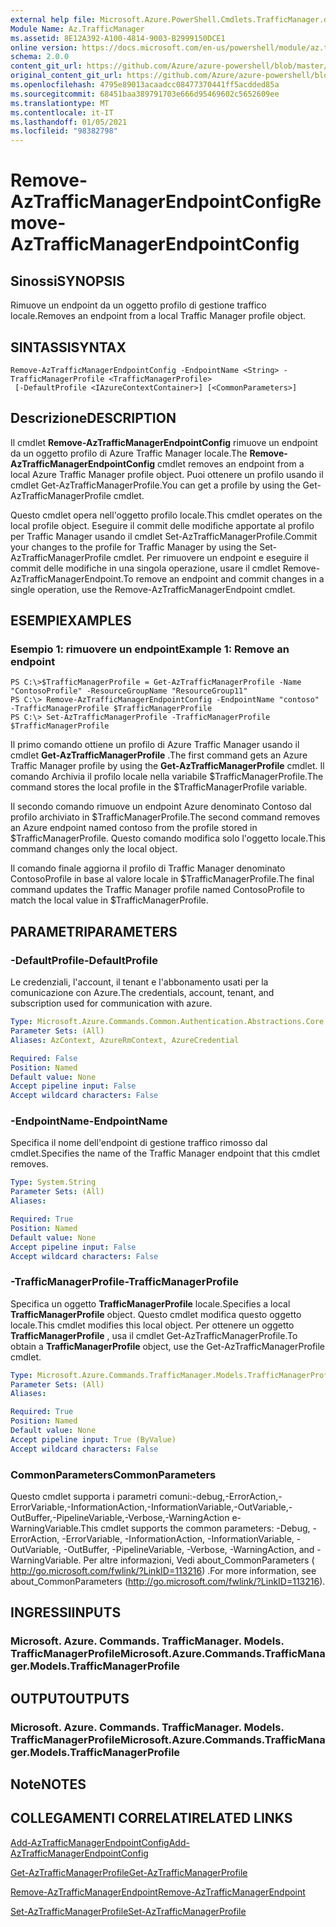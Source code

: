 ```yaml
---
external help file: Microsoft.Azure.PowerShell.Cmdlets.TrafficManager.dll-Help.xml
Module Name: Az.TrafficManager
ms.assetid: 8E12A392-A100-4814-9003-B2999150DCE1
online version: https://docs.microsoft.com/en-us/powershell/module/az.trafficmanager/remove-aztrafficmanagerendpointconfig
schema: 2.0.0
content_git_url: https://github.com/Azure/azure-powershell/blob/master/src/TrafficManager/TrafficManager/help/Remove-AzTrafficManagerEndpointConfig.md
original_content_git_url: https://github.com/Azure/azure-powershell/blob/master/src/TrafficManager/TrafficManager/help/Remove-AzTrafficManagerEndpointConfig.md
ms.openlocfilehash: 4795e89013acaadcc08477370441ff5acdded85a
ms.sourcegitcommit: 68451baa389791703e666d95469602c5652609ee
ms.translationtype: MT
ms.contentlocale: it-IT
ms.lasthandoff: 01/05/2021
ms.locfileid: "98382798"
---
```

# <span data-ttu-id="87345-101">Remove-AzTrafficManagerEndpointConfig</span><span class="sxs-lookup"><span data-stu-id="87345-101">Remove-AzTrafficManagerEndpointConfig</span></span>

## <span data-ttu-id="87345-102">Sinossi</span><span class="sxs-lookup"><span data-stu-id="87345-102">SYNOPSIS</span></span>
<span data-ttu-id="87345-103">Rimuove un endpoint da un oggetto profilo di gestione traffico locale.</span><span class="sxs-lookup"><span data-stu-id="87345-103">Removes an endpoint from a local Traffic Manager profile object.</span></span>

## <span data-ttu-id="87345-104">SINTASSI</span><span class="sxs-lookup"><span data-stu-id="87345-104">SYNTAX</span></span>

```
Remove-AzTrafficManagerEndpointConfig -EndpointName <String> -TrafficManagerProfile <TrafficManagerProfile>
 [-DefaultProfile <IAzureContextContainer>] [<CommonParameters>]
```

## <span data-ttu-id="87345-105">Descrizione</span><span class="sxs-lookup"><span data-stu-id="87345-105">DESCRIPTION</span></span>
<span data-ttu-id="87345-106">Il cmdlet **Remove-AzTrafficManagerEndpointConfig** rimuove un endpoint da un oggetto profilo di Azure Traffic Manager locale.</span><span class="sxs-lookup"><span data-stu-id="87345-106">The **Remove-AzTrafficManagerEndpointConfig** cmdlet removes an endpoint from a local Azure Traffic Manager profile object.</span></span>
<span data-ttu-id="87345-107">Puoi ottenere un profilo usando il cmdlet Get-AzTrafficManagerProfile.</span><span class="sxs-lookup"><span data-stu-id="87345-107">You can get a profile by using the Get-AzTrafficManagerProfile cmdlet.</span></span>

<span data-ttu-id="87345-108">Questo cmdlet opera nell'oggetto profilo locale.</span><span class="sxs-lookup"><span data-stu-id="87345-108">This cmdlet operates on the local profile object.</span></span>
<span data-ttu-id="87345-109">Eseguire il commit delle modifiche apportate al profilo per Traffic Manager usando il cmdlet Set-AzTrafficManagerProfile.</span><span class="sxs-lookup"><span data-stu-id="87345-109">Commit your changes to the profile for Traffic Manager by using the Set-AzTrafficManagerProfile cmdlet.</span></span>
<span data-ttu-id="87345-110">Per rimuovere un endpoint e eseguire il commit delle modifiche in una singola operazione, usare il cmdlet Remove-AzTrafficManagerEndpoint.</span><span class="sxs-lookup"><span data-stu-id="87345-110">To remove an endpoint and commit changes in a single operation, use the Remove-AzTrafficManagerEndpoint cmdlet.</span></span>

## <span data-ttu-id="87345-111">ESEMPI</span><span class="sxs-lookup"><span data-stu-id="87345-111">EXAMPLES</span></span>

### <span data-ttu-id="87345-112">Esempio 1: rimuovere un endpoint</span><span class="sxs-lookup"><span data-stu-id="87345-112">Example 1: Remove an endpoint</span></span>
```
PS C:\>$TrafficManagerProfile = Get-AzTrafficManagerProfile -Name "ContosoProfile" -ResourceGroupName "ResourceGroup11"
PS C:\> Remove-AzTrafficManagerEndpointConfig -EndpointName "contoso" -TrafficManagerProfile $TrafficManagerProfile 
PS C:\> Set-AzTrafficManagerProfile -TrafficManagerProfile $TrafficManagerProfile
```

<span data-ttu-id="87345-113">Il primo comando ottiene un profilo di Azure Traffic Manager usando il cmdlet **Get-AzTrafficManagerProfile** .</span><span class="sxs-lookup"><span data-stu-id="87345-113">The first command gets an Azure Traffic Manager profile by using the **Get-AzTrafficManagerProfile** cmdlet.</span></span>
<span data-ttu-id="87345-114">Il comando Archivia il profilo locale nella variabile $TrafficManagerProfile.</span><span class="sxs-lookup"><span data-stu-id="87345-114">The command stores the local profile in the $TrafficManagerProfile variable.</span></span>

<span data-ttu-id="87345-115">Il secondo comando rimuove un endpoint Azure denominato Contoso dal profilo archiviato in $TrafficManagerProfile.</span><span class="sxs-lookup"><span data-stu-id="87345-115">The second command removes an Azure endpoint named contoso from the profile stored in $TrafficManagerProfile.</span></span>
<span data-ttu-id="87345-116">Questo comando modifica solo l'oggetto locale.</span><span class="sxs-lookup"><span data-stu-id="87345-116">This command changes only the local object.</span></span>

<span data-ttu-id="87345-117">Il comando finale aggiorna il profilo di Traffic Manager denominato ContosoProfile in base al valore locale in $TrafficManagerProfile.</span><span class="sxs-lookup"><span data-stu-id="87345-117">The final command updates the Traffic Manager profile named ContosoProfile to match the local value in $TrafficManagerProfile.</span></span>

## <span data-ttu-id="87345-118">PARAMETRI</span><span class="sxs-lookup"><span data-stu-id="87345-118">PARAMETERS</span></span>

### <span data-ttu-id="87345-119">-DefaultProfile</span><span class="sxs-lookup"><span data-stu-id="87345-119">-DefaultProfile</span></span>
<span data-ttu-id="87345-120">Le credenziali, l'account, il tenant e l'abbonamento usati per la comunicazione con Azure.</span><span class="sxs-lookup"><span data-stu-id="87345-120">The credentials, account, tenant, and subscription used for communication with azure.</span></span>

```yaml
Type: Microsoft.Azure.Commands.Common.Authentication.Abstractions.Core.IAzureContextContainer
Parameter Sets: (All)
Aliases: AzContext, AzureRmContext, AzureCredential

Required: False
Position: Named
Default value: None
Accept pipeline input: False
Accept wildcard characters: False
```

### <span data-ttu-id="87345-121">-EndpointName</span><span class="sxs-lookup"><span data-stu-id="87345-121">-EndpointName</span></span>
<span data-ttu-id="87345-122">Specifica il nome dell'endpoint di gestione traffico rimosso dal cmdlet.</span><span class="sxs-lookup"><span data-stu-id="87345-122">Specifies the name of the Traffic Manager endpoint that this cmdlet removes.</span></span>

```yaml
Type: System.String
Parameter Sets: (All)
Aliases:

Required: True
Position: Named
Default value: None
Accept pipeline input: False
Accept wildcard characters: False
```

### <span data-ttu-id="87345-123">-TrafficManagerProfile</span><span class="sxs-lookup"><span data-stu-id="87345-123">-TrafficManagerProfile</span></span>
<span data-ttu-id="87345-124">Specifica un oggetto **TrafficManagerProfile** locale.</span><span class="sxs-lookup"><span data-stu-id="87345-124">Specifies a local **TrafficManagerProfile** object.</span></span>
<span data-ttu-id="87345-125">Questo cmdlet modifica questo oggetto locale.</span><span class="sxs-lookup"><span data-stu-id="87345-125">This cmdlet modifies this local object.</span></span>
<span data-ttu-id="87345-126">Per ottenere un oggetto **TrafficManagerProfile** , usa il cmdlet Get-AzTrafficManagerProfile.</span><span class="sxs-lookup"><span data-stu-id="87345-126">To obtain a **TrafficManagerProfile** object, use the Get-AzTrafficManagerProfile cmdlet.</span></span>

```yaml
Type: Microsoft.Azure.Commands.TrafficManager.Models.TrafficManagerProfile
Parameter Sets: (All)
Aliases:

Required: True
Position: Named
Default value: None
Accept pipeline input: True (ByValue)
Accept wildcard characters: False
```

### <span data-ttu-id="87345-127">CommonParameters</span><span class="sxs-lookup"><span data-stu-id="87345-127">CommonParameters</span></span>
<span data-ttu-id="87345-128">Questo cmdlet supporta i parametri comuni:-debug,-ErrorAction,-ErrorVariable,-InformationAction,-InformationVariable,-OutVariable,-OutBuffer,-PipelineVariable,-Verbose,-WarningAction e-WarningVariable.</span><span class="sxs-lookup"><span data-stu-id="87345-128">This cmdlet supports the common parameters: -Debug, -ErrorAction, -ErrorVariable, -InformationAction, -InformationVariable, -OutVariable, -OutBuffer, -PipelineVariable, -Verbose, -WarningAction, and -WarningVariable.</span></span> <span data-ttu-id="87345-129">Per altre informazioni, Vedi about_CommonParameters ( http://go.microsoft.com/fwlink/?LinkID=113216) .</span><span class="sxs-lookup"><span data-stu-id="87345-129">For more information, see about_CommonParameters (http://go.microsoft.com/fwlink/?LinkID=113216).</span></span>

## <span data-ttu-id="87345-130">INGRESSI</span><span class="sxs-lookup"><span data-stu-id="87345-130">INPUTS</span></span>

### <span data-ttu-id="87345-131">Microsoft. Azure. Commands. TrafficManager. Models. TrafficManagerProfile</span><span class="sxs-lookup"><span data-stu-id="87345-131">Microsoft.Azure.Commands.TrafficManager.Models.TrafficManagerProfile</span></span>

## <span data-ttu-id="87345-132">OUTPUT</span><span class="sxs-lookup"><span data-stu-id="87345-132">OUTPUTS</span></span>

### <span data-ttu-id="87345-133">Microsoft. Azure. Commands. TrafficManager. Models. TrafficManagerProfile</span><span class="sxs-lookup"><span data-stu-id="87345-133">Microsoft.Azure.Commands.TrafficManager.Models.TrafficManagerProfile</span></span>

## <span data-ttu-id="87345-134">Note</span><span class="sxs-lookup"><span data-stu-id="87345-134">NOTES</span></span>

## <span data-ttu-id="87345-135">COLLEGAMENTI CORRELATI</span><span class="sxs-lookup"><span data-stu-id="87345-135">RELATED LINKS</span></span>

[<span data-ttu-id="87345-136">Add-AzTrafficManagerEndpointConfig</span><span class="sxs-lookup"><span data-stu-id="87345-136">Add-AzTrafficManagerEndpointConfig</span></span>](./Add-AzTrafficManagerEndpointConfig.md)

[<span data-ttu-id="87345-137">Get-AzTrafficManagerProfile</span><span class="sxs-lookup"><span data-stu-id="87345-137">Get-AzTrafficManagerProfile</span></span>](./Get-AzTrafficManagerProfile.md)

[<span data-ttu-id="87345-138">Remove-AzTrafficManagerEndpoint</span><span class="sxs-lookup"><span data-stu-id="87345-138">Remove-AzTrafficManagerEndpoint</span></span>](./Remove-AzTrafficManagerEndpoint.md)

[<span data-ttu-id="87345-139">Set-AzTrafficManagerProfile</span><span class="sxs-lookup"><span data-stu-id="87345-139">Set-AzTrafficManagerProfile</span></span>](./Set-AzTrafficManagerProfile.md)


